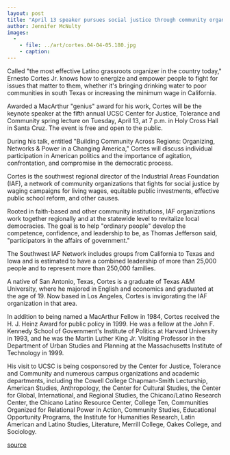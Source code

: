 ```yaml
---
layout: post
title: "April 13 speaker pursues social justice through community organizing"
author: Jennifer McNulty
images:
  -
    - file: ../art/cortes.04-04-05.180.jpg
    - caption: 
---
```


Called "the most effective Latino grassroots organizer in the country today," Ernesto Cortes Jr. knows how to energize and empower people to fight for issues that matter to them, whether it's bringing drinking water to poor communities in south Texas or increasing the minimum wage in California.  

Awarded a MacArthur "genius" award for his work, Cortes will be the keynote speaker at the fifth annual UCSC Center for Justice, Tolerance and Community spring lecture on Tuesday, April 13, at 7 p.m. in Holy Cross Hall in Santa Cruz. The event is free and open to the public.  

During his talk, entitled "Building Community Across Regions: Organizing, Networks & Power in a Changing America," Cortes will discuss individual participation in American politics and the importance of agitation, confrontation, and compromise in the democratic process.   

Cortes is the southwest regional director of the Industrial Areas Foundation (IAF), a network of community organizations that fights for social justice by waging campaigns for living wages, equitable public investments, effective public school reform, and other causes.   

Rooted in faith-based and other community institutions, IAF organizations work together regionally and at the statewide level to revitalize local democracies. The goal is to help "ordinary people" develop the competence, confidence, and leadership to be, as Thomas Jefferson said, "participators in the affairs of government."   

The Southwest IAF Network includes groups from California to Texas and Iowa and is estimated to have a combined leadership of more than 25,000 people and to represent more than 250,000 families.  

A native of San Antonio, Texas, Cortes is a graduate of Texas A&M University, where he majored in English and economics and graduated at the age of 19. Now based in Los Angeles, Cortes is invigorating the IAF organization in that area.   

In addition to being named a MacArthur Fellow in 1984, Cortes received the H. J. Heinz Award for public policy in 1999. He was a fellow at the John F. Kennedy School of Government's Institute of Politics at Harvard University in 1993, and he was the Martin Luther King Jr. Visiting Professor in the Department of Urban Studies and Planning at the Massachusetts Institute of Technology in 1999.  

His visit to UCSC is being cosponsored by the Center for Justice, Tolerance and Community and numerous campus organizations and academic departments, including the Cowell College Chapman-Smith Lecturship, American Studies, Anthropology, the Center for Cultural Studies, the Center for Global, International, and Regional Studies, the Chicano/Latino Research Center, the Chicano Latino Resource Center, College Ten, Communities Organized for Relational Power in Action, Community Studies, Educational Opportunity Programs, the Institute for Humanities Research, Latin American and Latino Studies, Literature, Merrill College, Oakes College, and Sociology.   

[source](http://www1.ucsc.edu/currents/03-04/04-05/cortes.html "Permalink to cortes")
